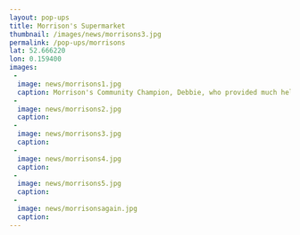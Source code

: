 ```yaml
---
layout: pop-ups
title: Morrison's Supermarket
thumbnail: /images/news/morrisons3.jpg
permalink: /pop-ups/morrisons
lat: 52.666220
lon: 0.159400
images:
 -
  image: news/morrisons1.jpg
  caption: Morrison's Community Champion, Debbie, who provided much help in organising our visit.
 -
  image: news/morrisons2.jpg
  caption:
 -
  image: news/morrisons3.jpg
  caption:
 -
  image: news/morrisons4.jpg
  caption:
 -
  image: news/morrisons5.jpg
  caption:
 -
  image: news/morrisonsagain.jpg
  caption:
---
```

